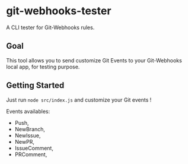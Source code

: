 # git-webhooks-tester

A CLI tester for Git-Webhooks rules.

## Goal

This tool allows you to send customize Git Events to your Git-Webhooks local app, for testing purpose.

## Getting Started

Just run `node src/index.js` and customize your Git events !

Events availables:

- Push,
- NewBranch,
- NewIssue,
- NewPR,
- IssueComment,
- PRComment,
